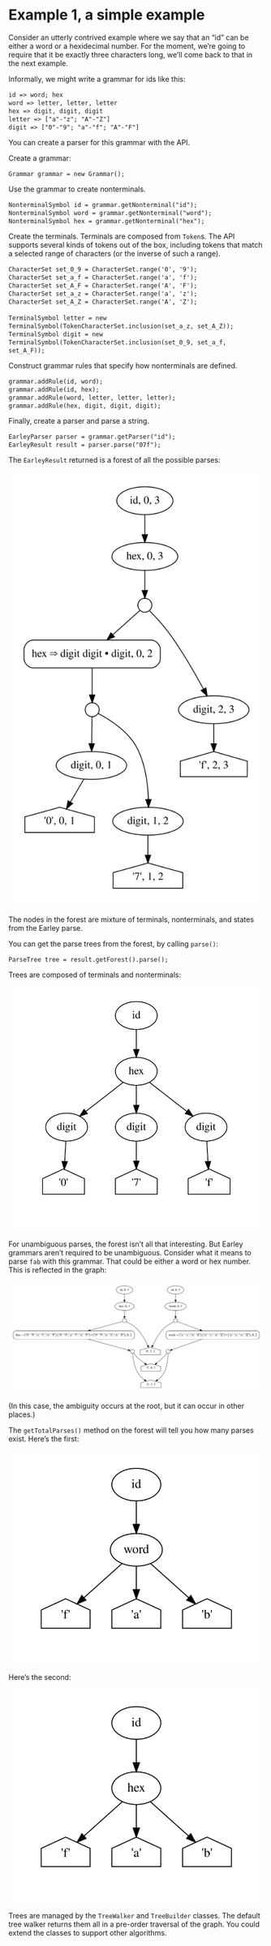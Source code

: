 # Example 1, a simple example

Consider an utterly contrived example where we say that an “id” can be
either a word or a hexidecimal number. For the moment, we’re going to
require that it be exactly three characters long, we’ll come back to that in
the next example.

Informally, we might write a grammar for ids like this:

```
id => word; hex
word => letter, letter, letter
hex => digit, digit, digit
letter => ["a"-"z"; "A"-"Z"]
digit => ["0"-"9"; "a"-"f"; "A"-"F"]
```

You can create a parser for this grammar with the API.

Create a grammar:

```
Grammar grammar = new Grammar();
```

Use the grammar to create nonterminals.

```
NonterminalSymbol id = grammar.getNonterminal("id");
NonterminalSymbol word = grammar.getNonterminal("word");
NonterminalSymbol hex = grammar.getNonterminal("hex");
```

Create the terminals. Terminals are composed from `Token`s. The API
supports several kinds of tokens out of the box, including tokens that
match a selected range of characters (or the inverse of such a range).

```
CharacterSet set_0_9 = CharacterSet.range('0', '9');
CharacterSet set_a_f = CharacterSet.range('a', 'f');
CharacterSet set_A_F = CharacterSet.range('A', 'F');
CharacterSet set_a_z = CharacterSet.range('a', 'z');
CharacterSet set_A_Z = CharacterSet.range('A', 'Z');

TerminalSymbol letter = new TerminalSymbol(TokenCharacterSet.inclusion(set_a_z, set_A_Z));
TerminalSymbol digit = new TerminalSymbol(TokenCharacterSet.inclusion(set_0_9, set_a_f, set_A_F));
```

Construct grammar rules that specify how nonterminals are defined.

```
grammar.addRule(id, word);
grammar.addRule(id, hex);
grammar.addRule(word, letter, letter, letter);
grammar.addRule(hex, digit, digit, digit);
```

Finally, create a parser and parse a string.

```
EarleyParser parser = grammar.getParser("id");
EarleyResult result = parser.parse("07f");
```

The `EarleyResult` returned is a forest of all the possible parses:

![SVG Graph](id07f-graph.svg)

The nodes in the forest are mixture of terminals, nonterminals, and states from the Earley parse.

You can get the parse trees from the forest, by calling `parse()`:

```
ParseTree tree = result.getForest().parse();
```

Trees are composed of terminals and nonterminals:

![SVG Tree](id07f-tree.svg)

For unambiguous parses, the forest isn’t all that interesting. But
Earley grammars aren’t required to be unambiguous. Consider what it
means to parse `fab` with this grammar. That could be either a word or hex number.
This is reflected in the graph:

![Ambiguous SVG Graph](idfab-graph.svg)

(In this case, the ambiguity occurs at the root, but it can occur in other places.)

The `getTotalParses()` method on the forest will tell you how many parses exist.
Here’s the first:

![SVG Tree 1](idfab-tree-1.svg)

Here’s the second:

![SVG Tree 2](idfab-tree-2.svg)

Trees are managed by the `TreeWalker` and `TreeBuilder` classes. The
default tree walker returns them all in a pre-order traversal of the
graph. You could extend the classes to support other algorithms.

